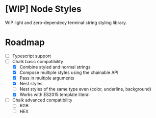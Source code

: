 # [WIP] Node Styles

WIP light and zero-dependecy terminal string styling library.

# Roadmap

- [ ] Typescript support
- [ ] Chalk basic compatibility
  - [x] Combine styled and normal strings
  - [x] Compose multiple styles using the chainable API
  - [x] Pass in multiple arguments
  - [x] Nest styles
  - [ ] Nest styles of the same type even (color, underline, background)
  - [x] Works with ES2015 template literal
- [ ] Chalk advanced compatibility
  - [ ] RGB
  - [ ] HEX
